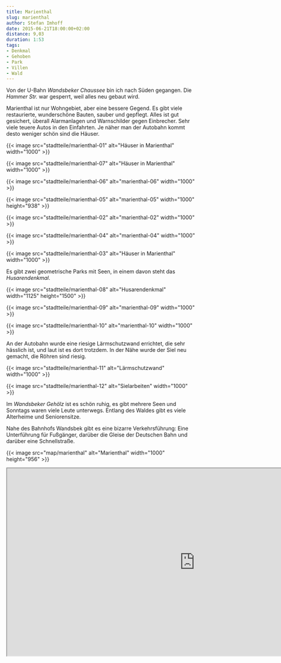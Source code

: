```yaml
---
title: Marienthal
slug: marienthal
author: Stefan Imhoff
date: 2015-06-21T18:00:00+02:00
distance: 9,03
duration: 1:53
tags:
- Denkmal
- Gehoben
- Park
- Villen
- Wald
---
```


Von der U-Bahn *Wandsbeker Chaussee* bin ich nach Süden gegangen. Die *Hammer Str.* war gesperrt, weil alles neu gebaut wird.

Marienthal ist nur Wohngebiet, aber eine bessere Gegend. Es gibt viele restaurierte, wunderschöne Bauten, sauber und gepflegt. Alles ist gut gesichert, überall Alarmanlagen und Warnschilder gegen Einbrecher. Sehr viele teuere Autos in den Einfahrten. Je näher man der Autobahn kommt desto weniger schön sind die Häuser.

{{< image src="stadtteile/marienthal-01" alt="Häuser in Marienthal" width="1000" >}}

{{< image src="stadtteile/marienthal-07" alt="Häuser in Marienthal" width="1000" >}}

{{< image src="stadtteile/marienthal-06" alt="marienthal-06" width="1000" >}}

{{< image src="stadtteile/marienthal-05" alt="marienthal-05" width="1000" height="938" >}}

{{< image src="stadtteile/marienthal-02" alt="marienthal-02" width="1000" >}}

{{< image src="stadtteile/marienthal-04" alt="marienthal-04" width="1000" >}}

{{< image src="stadtteile/marienthal-03" alt="Häuser in Marienthal" width="1000" >}}

Es gibt zwei geometrische Parks mit Seen, in einem davon steht das *Husarendenkmal*.

{{< image src="stadtteile/marienthal-08" alt="Husarendenkmal" width="1125" height="1500" >}}

{{< image src="stadtteile/marienthal-09" alt="marienthal-09" width="1000" >}}

{{< image src="stadtteile/marienthal-10" alt="marienthal-10" width="1000" >}}

An der Autobahn wurde eine riesige Lärmschutzwand errichtet, die sehr hässlich ist, und laut ist es dort trotzdem. In der Nähe wurde der Siel neu gemacht, die Röhren sind riesig.

{{< image src="stadtteile/marienthal-11" alt="Lärmschutzwand" width="1000" >}}

{{< image src="stadtteile/marienthal-12" alt="Sielarbeiten" width="1000" >}}

Im *Wandsbeker Gehölz* ist es schön ruhig, es gibt mehrere Seen und Sonntags waren viele Leute unterwegs. Entlang des Waldes gibt es viele Alterheime und Seniorensitze.

Nahe des Bahnhofs Wandsbek gibt es eine bizarre Verkehrsführung: Eine Unterführung für Fußgänger, darüber die Gleise der Deutschen Bahn und darüber eine Schnellstraße.

{{< image src="map/marienthal" alt="Marienthal" width="1000" height="956" >}}

<iframe class="map" src="https://www.google.com/maps/d/u/0/embed?mid=1-lfaf5JwRwenBQ5K5bkhn2OPlmQ" width="1000" height="500">
</iframe>
